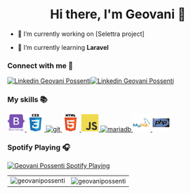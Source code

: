 <h1 align="center">Hi there, I'm Geovani 👋</h1>

- 🔭 I’m currently working on [Selettra project]

- 🌱 I’m currently learning **Laravel**

<h3 align="left">Connect with me 👋</h3>

<p align="left"><a href="https://www.linkedin.com/in/geovanipossenti/" target="_blank"><img src="https://img.shields.io/badge/-LinkedIn-0077B5?style=flat&logo=Linkedin&logoColor=white" alt="Linkedin Geovani Possenti"/></a><a href="https://github.com/GeovaniPossenti"><img src="https://img.shields.io/badge/-Github-242A2D?style=flat&logo=Github&logoColor=white" alt="Linkedin Geovani Possenti" alt="GitHub Geovani Possenti" /></a></p>

<h3 align="left">My skills 📚</h3>

<p align="left"> <a href="https://getbootstrap.com" target="_blank"> <img src="https://raw.githubusercontent.com/devicons/devicon/master/icons/bootstrap/bootstrap-plain-wordmark.svg" alt="bootstrap" width="40" height="40"/> </a> <a href="https://www.w3schools.com/css/" target="_blank"> <img src="https://raw.githubusercontent.com/devicons/devicon/master/icons/css3/css3-original-wordmark.svg" alt="css3" width="40" height="40"/> </a> <a href="https://git-scm.com/" target="_blank"> <img src="https://www.vectorlogo.zone/logos/git-scm/git-scm-icon.svg" alt="git" width="40" height="40"/> </a> <a href="https://www.w3.org/html/" target="_blank"> <img src="https://raw.githubusercontent.com/devicons/devicon/master/icons/html5/html5-original-wordmark.svg" alt="html5" width="40" height="40"/> </a> <a href="https://developer.mozilla.org/en-US/docs/Web/JavaScript" target="_blank"> <img src="https://raw.githubusercontent.com/devicons/devicon/master/icons/javascript/javascript-original.svg" alt="javascript" width="40" height="40"/> </a> <a href="https://mariadb.org/" target="_blank"> <img src="https://www.vectorlogo.zone/logos/mariadb/mariadb-icon.svg" alt="mariadb" width="40" height="40"/> </a> <a href="https://www.mysql.com/" target="_blank"> <img src="https://raw.githubusercontent.com/devicons/devicon/master/icons/mysql/mysql-original-wordmark.svg" alt="mysql" width="40" height="40"/> </a> <a href="https://www.php.net" target="_blank"> <img src="https://raw.githubusercontent.com/devicons/devicon/master/icons/php/php-original.svg" alt="php" width="40" height="40"/> </a> </p>

<h3 align="left">Spotify Playing 🎧</h3>

<p align="left"><a href="https://open.spotify.com/user/Ayamarusa"><img src="https://novatorem-three-olive.vercel.app/api/spotify" alt="Geovani Possenti Spotify Playing" width="500" /></a></p>

<center>
  <table>
    <tr>
        <td><img align="left" src="https://github-readme-stats.vercel.app/api/top-langs?username=geovanipossenti&theme=material-palenight&show_icons=true&locale=en&layout=compact" alt="geovanipossenti" /></td>
        <td><img align="center" src="https://github-readme-stats.vercel.app/api?username=geovanipossenti&theme=material-palenight&show_icons=true&locale=en" alt="geovanipossenti" /></td>
    </tr>   
  </table>
</center>
